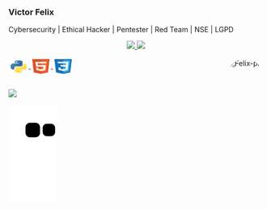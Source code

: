 ### Victor Felix
Cybersecurity | Ethical Hacker | Pentester | Red Team | NSE | LGPD

<div align="center">
  <a href="https://github.com/vifelix">
  <img height="180em" src="https://github-readme-stats.vercel.app/api?username=vifelix&show_icons=true&theme=dark&include_all_commits=true&count_private=true"/>
  <img height="90em" src="[https://tryhackme.com/p/vfelix0160](https://cdn.discordapp.com/attachments/1055167495692095539/1055856496874885120/vfelix0160.png)"/>
    
</div>
<div style="display: inline_block"><br>
  <img align="center" alt="Felix-Python" height="30" width="40" src="https://raw.githubusercontent.com/devicons/devicon/master/icons/python/python-original.svg">
  <img align="center" alt="Felix-HTML" height="30" width="40" src="https://raw.githubusercontent.com/devicons/devicon/master/icons/html5/html5-original.svg">
  <img align="center" alt="Felix-CSS" height="30" width="40" src="https://raw.githubusercontent.com/devicons/devicon/master/icons/css3/css3-original.svg">
  <img align="right" alt="Felix-pic" height="150" style="border-radius:50px;" src="https://media.discordapp.net/attachments/1055167495692095539/1055167614617403522/WhatsApp_Image_2022-12-01_at_13.30.51.jpeg?width=631&height=631">
</div>
  
 ## 
  
<div> 
    <a href="https://www.linkedin.com/in/vifelixti" target="_blank"><img src="https://img.shields.io/badge/-LinkedIn-%230077B5?style=for-the-badge&logo=linkedin&logoColor=white" target="_blank"></a> 
 
  ![Snake animation](https://github.com/rafaballerini/rafaballerini/blob/output/github-contribution-grid-snake.svg)
 
</div>

  
  
